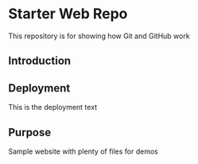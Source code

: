 # Starter Web Repo

This repository is for showing how Git and GitHub work

## Introduction

## Deployment
This is the deployment text


## Purpose

Sample website with plenty of files for demos
